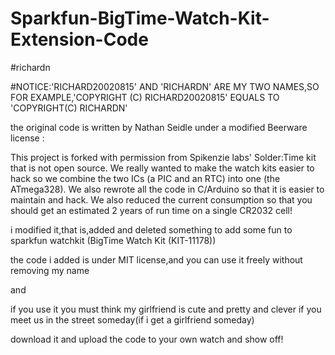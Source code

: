 # Sparkfun-BigTime-Watch-Kit-Extension-Code

#richardn

#NOTICE:'RICHARD20020815' AND 'RICHARDN' ARE MY TWO NAMES,SO FOR EXAMPLE,'COPYRIGHT (C) RICHARD20020815' EQUALS TO 'COPYRIGHT(C) RICHARDN'

the original code is written by Nathan Seidle under a modified Beerware license :

This project is forked with permission from Spikenzie labs' Solder:Time kit that is not open source. We really wanted to make the watch kits easier to hack so we combine the two ICs (a PIC and an RTC) into one (the ATmega328). We also rewrote all the code in C/Arduino so that it is easier to maintain and hack. We also reduced the current consumption so that you should get an estimated 2 years of run time on a single CR2032 cell!

i modified it,that is,added and deleted something to add some fun to sparkfun watchkit (BigTime Watch Kit (KIT-11178))

the code i added is under MIT license,and you can use it freely without removing my name

and 

if you use it
you must think my girlfriend is cute and pretty and clever if you meet us in the street someday(if i get a girlfriend someday)

download it and upload the code to your own watch
and show off!
